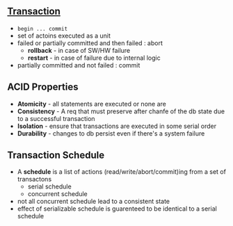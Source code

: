 ## <u>Transaction</u>
- `begin ... commit`
- set of actoins executed as a unit
- failed or partially committed and then failed : abort
  - **rollback** - in case of SW/HW failure
  - **restart** - in case of failure due to internal logic
- partially committed and not failed : commit

## ACID Properties
- **Atomicity** - all statements are executed or none are
- **Consistency** - A req that must preserve after chanfe of the db state due to a successful transaction
- **Isolation** - ensure that transactions are executed in some serial order
- **Durability** - changes to db persist even if there's a system failure

## Transaction Schedule
- A **schedule** is a list of actions (read/write/abort/commit)ing from a set of transactons
  - serial schedule
  - concurrent schedule
- not all concurrent schedule lead to a consistent state
- effect of serializable schedule is guarenteed to be identical to a serial schedule